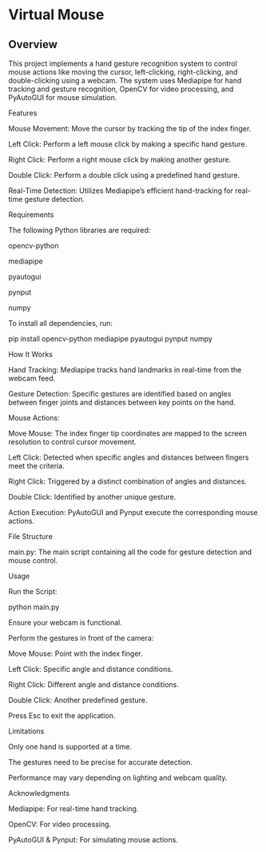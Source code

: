 # Virtual Mouse

## Overview

This project implements a hand gesture recognition system to control mouse actions like moving the cursor, left-clicking, right-clicking, and double-clicking using a webcam. The system uses Mediapipe for hand tracking and gesture recognition, OpenCV for video processing, and PyAutoGUI for mouse simulation.

Features

Mouse Movement: Move the cursor by tracking the tip of the index finger.

Left Click: Perform a left mouse click by making a specific hand gesture.

Right Click: Perform a right mouse click by making another gesture.

Double Click: Perform a double click using a predefined hand gesture.

Real-Time Detection: Utilizes Mediapipe’s efficient hand-tracking for real-time gesture detection.

Requirements

The following Python libraries are required:

opencv-python

mediapipe

pyautogui

pynput

numpy

To install all dependencies, run:

pip install opencv-python mediapipe pyautogui pynput numpy

How It Works

Hand Tracking: Mediapipe tracks hand landmarks in real-time from the webcam feed.

Gesture Detection: Specific gestures are identified based on angles between finger joints and distances between key points on the hand.

Mouse Actions:

Move Mouse: The index finger tip coordinates are mapped to the screen resolution to control cursor movement.

Left Click: Detected when specific angles and distances between fingers meet the criteria.

Right Click: Triggered by a distinct combination of angles and distances.

Double Click: Identified by another unique gesture.

Action Execution: PyAutoGUI and Pynput execute the corresponding mouse actions.

File Structure

main.py: The main script containing all the code for gesture detection and mouse control.

Usage

Run the Script:

python main.py

Ensure your webcam is functional.

Perform the gestures in front of the camera:

Move Mouse: Point with the index finger.

Left Click: Specific angle and distance conditions.

Right Click: Different angle and distance conditions.

Double Click: Another predefined gesture.

Press Esc to exit the application.

Limitations

Only one hand is supported at a time.

The gestures need to be precise for accurate detection.

Performance may vary depending on lighting and webcam quality.

Acknowledgments

Mediapipe: For real-time hand tracking.

OpenCV: For video processing.

PyAutoGUI & Pynput: For simulating mouse actions.





